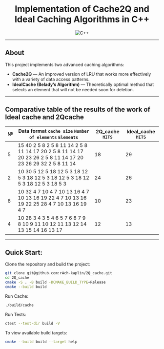 <div align="center">

  # Implementation of Cache2Q and Ideal Caching Algorithms in C++

  ![C++](https://img.shields.io/badge/C++-23%2B-blue.svg)

</div>

---

## About

This project implements two advanced caching algorithms:

- **Cache2Q** — An improved version of LRU that works more effectively with a variety of data access patterns.
- **IdealCache (Belady’s Algorithm)** — Theoretically optimal method that selects an element that will not be needed soon for deletion.

---
## Comparative table of the results of the work of Ideal cache and 2Qcache

|№| Data format `cache size` `Number of elements` `Elements` | 2Q_cache `HITS` | Ideal_cache `HITS` | 
|--|--------------------------------------|----------------------|------------|
|5| 15 40 2 5 8 2 5 8 11 14 2 5 8 11 14 17 20 2 5 8 11 14 17 20 23 26 2 5 8 11 14 17 20 23 26 29 32 2 5 8 11 14 | 18 | 29 |
|2| 10 30 5 12 5 18 12 5 3 18 12 5 3 18 12 5 3 18 12 5 3 18 12 5 3 18 12 5 3 18 5 3 | 24 | 26 |
|6| 10 32 4 7 10 4 7 10 13 16 4 7 10 13 16 19 22 4 7 10 13 16 19 22 25 28 4 7 10 13 16 19 4 7 | 10 | 23 |
|4| 10 28 3 4 3 5 4 6 5 7 6 8 7 9 8 10 9 11 10 12 11 13 12 14 13 15 14 16 13 17 | 12 | 13 |

---
## Quick Start:

Clone the repository and build the project:
```bash
git clone git@github.com:rAch-kaplin/2Q_cache.git
cd 2Q_cache
cmake -S . -B build -DCMAKE_BUILD_TYPE=Release
cmake --build build
```

Run Cache:
```bash
./build/cache
```

Run Tests:
```bash
ctest --test-dir build -V
```

To view available build targets:
```bash
cmake --build build --target help
```

